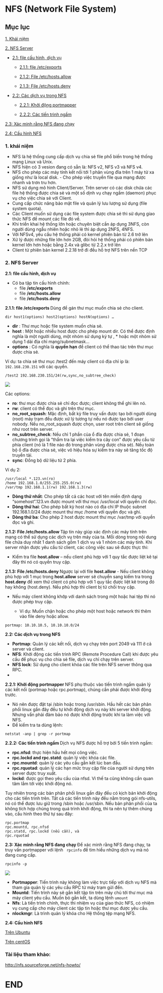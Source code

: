 # NFS (Network File System)
## Mục lục
[1. Khái niệm](#1)

[2. NFS Server](#2)

- [2.1: file cấu hình, dịch vụ](#2.1)

  - [2.1.1: file /etc/exports](#2.1.1)

  - [2.1.2: File /etc/hosts.allow](#2.1.2)

  - [2.1.3: File /etc/hosts.deny](#2.1.3)

- [2.2: Các dịch vụ trong NFS](#2.2)

  - [2.2.1: Khởi động portmapper](#2.2.1)

  - [2.2.2: Các tiến trình ngầm](#2.2.2)

[2.3: Xác minh rằng NFS đang chạy](#2.3)

[2.4: Cấu hình NFS](#2.4)
### <a name="1"> 1. khái niệm </a>

- NFS là hệ thống cung cấp dịch vụ chia sẻ file phổ biến trong hệ thống mạng Linux và Unix.
- NFS hiện có 3 vesion đang có sẵn là: NFS v2, NFS v3 và NFS v4.
- NFS cho phép các máy tính kết nối tới 1 phân vùng đĩa trên 1 máy từ xa giống như là local disk. - Cho phép việc truyền file qua mạng được nhanh và trơn tru hơn.
- NFS sử dụng mô hình Client/Server. Trên server có các disk chứa các file hệ thống được chia sẻ và một số dịnh vụ chạy ngầm (daemon) phục vụ cho việc chia sẻ với Client.
- Cung cấp chức năng bảo mật file và quản lý lưu lượng sử dụng (file system quota).
- Các Client muốn sử dụng các file system được chia sẻ thì sử dụng giao thức NFS để mount các file đó về.
- Khi triển khai hệ thống lớn hoặc chuyên biệt cần áp dụng 3NFS, còn người dùng ngẫu nhiên hoặc nhỏ lẻ thì áp dụng 2NFS, 4NFS.
- Với NFSv4, yêu cầu hệ thống phải có kernel phiên bản từ 2.6 trở lên
- Xử lý được những file lớn hơn 2GB, đòi hỏi hệ thống phải có phiên bản kernel lớn hơn hoặc bằng 2.4x và glibc từ 2.2.x trở lên
- Client từ phiên bản kernel 2.2.18 trở đi đều hỗ trợ NFS trên nền TCP

### <a name="2"> 2. NFS Server </a>
**<a name="2.1"> 2.1: file cấu hình, dịch vụ </a>**
- Có ba tập tin cấu hình chính:
  - file **/etc/exports**
  - file  **/etc/hosts.allow**
  - file **/etc/hosts.deny**

**<a name="2.1.1"> 2.1.1: file /etc/exports </a>**
Dùng để gán thư mục muốn chia sẻ cho client.
```
dir host1(options) host2(options) hostN(options) …
```
- **dir** : Thư mục hoặc file system muốn chia sẻ.
- **host** : Một hoặc nhiều host được cho phép mount dir. Có thể được định nghĩa là một người dùng, một nhóm sử dụng ký tự , * hoặc một nhóm sử dụng 1 dải địa chỉ mạng/subnetmask...
- **options** : Có nghĩa là **quyền hạn** để client có thể thao tác trên thư mục được chia sẻ.

Ví dụ: ta chia sẻ thư mục /test2 đến máy client có địa chỉ ip là: ``192.168.230.151`` với các quyền.
```
/test2 192.168.230.151/24(rw,sync,no_subtree_check)
```
![](https://scontent.fhan5-7.fna.fbcdn.net/v/t1.15752-9/66186604_2321683877915228_1366759091526959104_n.png?_nc_cat=103&_nc_oc=AQntxxfipf7m9A-qfznR4y2UgASoBaEqH3kiPApleRzKVLJIk2kY3LFyPFanPXyDTec&_nc_ht=scontent.fhan5-7.fna&oh=2a6eb98cea737f04b37f01989a0eb179&oe=5DBBB8F6)

Các options:
- **ro**: thư mục được chia sẻ chỉ đọc được; client không thể ghi lên nó.
- **rw**: client có thể đọc và ghi trên thư mục.
- **no_root_squash**: Mặc định, bất kỳ file truy vấn được tạo bởi người dùng (root) máy trạm đều được xử lý tương tự nếu nó được tạo bởi user nobody. Nếu no_root_squash được chọn, user root trên client sẽ giống như root trên server.
- **no_subtree_check**: Nếu chỉ 1 phần của ổ đĩa được chia sẻ, 1 đoạn chương trình gọi là “thẩm tra lại việc kiểm tra cây con” được yêu cầu từ phía client (nó là 1 file nào đó trong phân vùng được chia sẻ). Nếu toàn bộ ổ đĩa được chia sẻ, việc vô hiệu hóa sự kiểm tra này sẽ tăng tốc độ truyền tải.
- **sync**: Đồng bộ dữ liệu từ 2 phía.

Ví dụ 2:
```
/usr/local *.123.vn(ro) 
/home 192.168.1.0/255.255.255.0(rw) 
/var/tmp 192.168.1.1(rw) 192.168.1.3(rw)
```
- **Dòng thứ nhất**: Cho phép tất cả các host với tên miền định dạng “somehost”.123.vn được mount với thư mục /usr/local với quyền chỉ đọc.
- **Dòng thứ hai**: Cho phép bất kỳ host nào có địa chỉ IP thuộc subnet 192.168.1.0/24 được mount thư mục /home với quyền đọc và ghi.
- **Dòng thứ ba**: Cho phép 2 host được mount thư mục /var/tmp với quyền đọc và ghi.

**<a name="2.1.2"> 2.1.2: File /etc/hosts.allow </a>**
Tập tin này giúp xác định các máy tính trên mạng có thể sử dụng các dịch vụ trên máy của ta. Mỗi dòng trong nội dung file chứa duy nhất 1 danh sách gồm 1 dịch vụ và 1 nhóm các máy tính. Khi server nhận được yêu cầu từ client, các công việc sau sẽ được thực thi:

- Kiểm tra file **host.allow** – nếu client phù hợp với 1 quy tắc được liệt kê tại đây thì nó có quyền truy cập.

**<a name="2.1.3"> 2.1.3: File /etc/hosts.deny </a>**
Ngược lại với file **host.allow** - Nếu client không phù hợp với 1 mục trong **host.allow** server sẽ chuyển sang kiểm tra trong **host.deny** để xem thử client có phù hợp với 1 quy tắc được liệt kê trong đó hay không (host.deny). Nếu phù hợp thì client bị từ chối truy cập.
- Nếu máy client không khớp với danh sách trong một hoặc hai tệp thì nó được phép truy cập.

  - Ví dụ: Muốn chặn hoặc cho phép một host hoặc network thì thêm vào file deny hoặc allow.
```
portmap: 10.10.10.5, 10.10.10.0/24
```
**<a name="2.2"> 2.2: Các dịch vụ trong NFS </a>**

- **Portmap**: Quản lý các kết nối, dịch vụ chạy trên port 2049 và 111 ở cả server và client.
- **NFS**: Khởi động các tiến trình RPC (Remote Procedure Call) khi được yêu cầu để phục vụ cho chia sẻ file, dịch vụ chỉ chạy trên server.
- **NFS lock**: Sử dụng cho client khóa các file trên NFS server thông qua RPC.
- 
**<a name="2.2.1"> 2.2.1: Khởi động portmapper </a>**
NFS phụ thuộc vào tiến trình ngầm quản lý các kết nối (portmap hoặc rpc.portmap), chúng cần phải được khởi động trước.

- Nó nên được đặt tại /sbin hoặc trong /usr/sbin. Hầu hết các bản phân phối linux gần đây đều tự khởi động dịch vụ này khi server khởi động. Nhưng vẩn phải đảm bảo nó được khởi động trước khi ta làm việc với NFS.
- Để kiểm tra ta dùng lệnh:
```
netstat -anp | grep -r portmap
```

**<a name="2.2.2"> 2.2.2: Các tiến trình ngầm </a>**
Dịch vụ NFS được hỗ trợ bởi 5 tiến trình ngầm:

- **rpc.nfsd**: thực hiện hầu hết mọi công việc.
- **rpc.lockd and rpc.statd**: quản lý việc khóa các file.
- **rpc.mountd**: quản lý các yêu cầu gắn kết lúc ban đầu.
- **rpc.rquotad**: quản lý các hạn mức truy cập file của người sử dụng trên server được truy xuất.
- **lockd**: được gọi theo yêu cầu của nfsd. Vì thế ta cũng không cần quan tâm lắm tới việc khởi động nó.

Tuy nhiên trong các bản phân phối linux gần đây đều có kịch bản khởi động cho các tiến trình trên. Tất cả các tiến trình này đều nằm trong gói nfs-utils, nó có thể được lưu giữ trong /sbin hoặc /usr/sbin. Nếu bản phân phối của ta không tích hợp chúng trong quá trình khởi động, thì ta nên tự thêm chúng vào, cấu hình theo thứ tự sau đây:
```
rpc.portmap
rpc.mountd, rpc.nfsd
rpc.statd, rpc.lockd (nếu cần), và
rpc.rquotad
```

**<a name="2.3"> 2.3: Xác minh rằng NFS đang chạy </a>**
Để xác minh rằng NFS đang chạy, ta truy vấn portmapper với lệnh `` rpcinfo`` để tìm hiểu những dịch vụ mà nó đang cung cấp.
```
rpcinfo -p
```

![](https://scontent.fhan5-2.fna.fbcdn.net/v/t1.15752-9/65946969_332215867690086_2991044435006980096_n.png?_nc_cat=102&_nc_oc=AQk1r2-Q--6gJ6m0wp1hSdjGF0XZSjKBDJXO2ZugWlPWO_g2uNq8S9sypDBEeE0v7N8&_nc_ht=scontent.fhan5-2.fna&oh=96a239a5cd9dfa309e527fdfa568498d&oe=5DB54F44)

- **Portmapper**: Tiến trình này không làm việc trực tiếp với dịch vụ NFS mà tham gia quản lý các yêu cầu RPC từ máy trạm gửi đến.
- **Mountd**: Tiến trình này sẽ gắn kết tập tin trên máy chủ tới thư mục mà máy client yêu cầu. Muốn bỏ gắn kết, ta dùng lệnh ``umount``
- **Nfs**: Là tiến trình chính, thực thi nhiệm vụ của giao thức NFS, có nhiệm vụ cung cấp cho máy client các tập tin hoặc thư mục được yêu cầu.
- **nlockmgr**: Là trình quản lý khóa cho Hệ thống tệp mạng NFS.

**<a name="2.4"> 2.4: Cấu hình NFS </a>**

[Trên Ubuntu](https://github.com/letuananh19/thuctapsinh/blob/master/AnhTL/Linux/Ubuntu%20Server/lab/Configure%20NFS%20on%20Ubuntu%20Server.md)

[Trên centOS](https://github.com/letuananh19/thuctapsinh/blob/master/AnhTL/Linux/Concept/Docs/NFS%20on%20centOS.md)

### Tài liệu tham khảo:

http://nfs.sourceforge.net/nfs-howto/


# END
